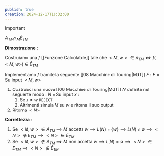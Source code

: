 ```yaml
---
publish: true
creation: 2024-12-17T10:32:00
---
```

>[!important] 
>$A_{TM} \leq_M \bar{E}_{TM}$ 

**Dimostrazione** : 

Costruiamo una $f$ [[Funzione Calcolabile]] tale che $<M,w> \in A_{TM} \iff f(<M,w>) \in \bar{E}_{TM}$

Implementiamo $f$ tramite la seguente [[08 Macchine di Touring|MdT]] $F$ : 
$F$ = Su input $<M,w>$ 
1. Costruisci una nuova [[08 Macchine di Touring|MdT]] $N$ definita nel seguente modo : 
	$N$ = Su input $x$ :
	1. Se $x \neq w$ 	`REJECT`
	2. Altrimenti simula $M$ su $w$ e ritorna il suo output
2. Ritorna $<N>$ 

**Correttezza** : 
1. Se $<M,w>\in A_{TM}\implies M \text{ accetta } w \implies L(N) = \{w\} \implies L(N)\neq \emptyset\implies <N> \notin E_{TM} \implies <N> \in \bar{E}_{TM}$
2. Se $<M,w>\notin A_{TM} \implies M \text{ non accetta } w \implies L(N) = \emptyset\implies <N> \in E_{TM}\implies <N> \notin \bar{E}_{TM}$
